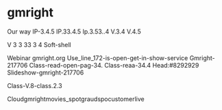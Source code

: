 # gmright
Our way
 IP-3.4.5
 IP.33.4.5
 Ip.3.53..4
 V.3.4
 V.4.5
 
 V
 3
 3
 33
 3
 4
 Soft-shell 
 
 Webinar gmright.org 
 Use_line_172-is-open-get-in-show-service
 Gmright-217706
 Class-read-open-pag-34.
 Class-reaa-34.4
 Head:#8292929
 Slideshow-gmright-217706
 
 Class-V.8-class.2.3
 
 Cloudgmrightmovies_spotgraudspocustomerlive 
